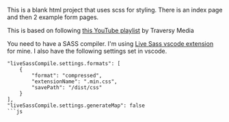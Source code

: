 This is a blank html project that uses scss for styling. There is an index page and then 2 example form pages.

This is based on following [this YouTube playlist](https://www.youtube.com/playlist?list=PLillGF-Rfqba3xeEvDzIcUCxwMlGiewfV) by Traversy Media

You need to have a SASS compiler. I'm using [Live Sass vscode extension](https://marketplace.visualstudio.com/items?itemName=ritwickdey.live-sass) for mine. I also have the following settings set in vscode.

```
"liveSassCompile.settings.formats": [
    {
        "format": "compressed",
        "extensionName": ".min.css",
        "savePath": "/dist/css"
    }
],
"liveSassCompile.settings.generateMap": false
```js